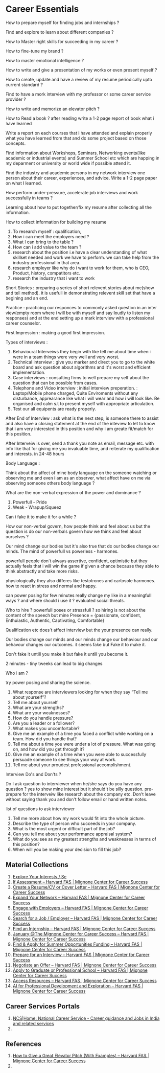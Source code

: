 # Career Essentials

How to prepare myself for finding jobs and internships ?

Find and explore to learn about different companies ?

How to Master right skills for succeeding in my career ?

How to fine-tune my brand ?

How to master emotional intelligence ?

How to write and give a presentation of my works or even present myself ?

How to create, update and have a review of my resume periodically upto current standard ?

Find to have a mork interview with my professor or some career service provider ?

How to write and memorize an elevator pitch ?

How to Read a book ? after reading write a 1-2 page report of book what i have learned

Write a report on each courses that i have attended and explain properly what you have learned from that and do some project based on those concepts.

Find information about Workshops, Seminars, Networking events(like academic or industrial events) and Summer School etc which are happing in my deparment or university or world wide if possible attend it.

Find the industry and academic persons in my network interview one person about their career, experiences, and advice. Write a 1-2 page paper on what I learned.

How perform under-pressure, accelerate job interviews and work successfully in teams ?

Learning about how to put together/fix my resume after collecting all the information.

How to collect information for building my resume

1. To research myself : qualification,
2. How i can meet the employers need ?
3. What I can bring to the table ?
4. How can i add value to the team ?
5. research about the position i.e have a clear understanding of what skillset needed and work we have to perform. we can take help from the industry professional in that area.
6. research employer like why do i want to work for them, who is CEO, Product, history, compatitors etc.
7. research the industry that i want to work

Short Stories : preparing a series of short relevent stories about me(show and tell method). it is usefull in demonstrating relevent skill set that have a begining and an end.

Practice : practicing our responces to commonly asked question in an inter view(empty room where i will be with myself and say loudly to listen my responses) and at the end setting up a mark interview with a professional career counselor.

First Impression : making a good first impression.

Types of interviews :

1. Behavioural Interveiws they begin with like tell me about time when i were in a team things were very well and very worst.
2. Technical interview : give you marker and direct you to go to the white board and ask question about algorithms and it's worst and efficient implementation.
3. Case interviews : consulting firms to well prepare my self about the question that can be possible from cases.
4. Telephone and Video interview : initial interview preperation. : Laptop/Mobile phone charged, Quite Enviroments without any disturbance, apprearance like what i will wear and how i will look like. Be organised and calm s.t to present myself with appropriate articulation.
5. Test our all equipents are ready properly.

After End of Interview  : ask what is the next step, is someone there to assist and also have a closing statement at the end of the inteview to let to know that i am very interested in this position and why i am greate fit/match for this position.

After Interveiw is over, send a thank you note as email, message etc. with info like that for giving me you invaluable time, and reiterate my qualification and interests. in 24-48 hours

Body Language :

Think about the affect of mine body language on the someone watching  or observing me and even i am as an observer, what affect have on me via observing someone others body language ?

What are the non-verbal expression of the power and dominance ?

1. Powerfull - Pride
2. Weak - Wrapup/Squeez

Can i fake it to make it for a while ?

How our non-verbal govern, how people think and feel about us but the question is do our non-verbals govern how we think and feel about ourselves ?

Our mind change our bodies but it's also true that do our bodies change our minds. The mind of powerfull vs powerless - harmones.

powerfull people don't always assertive, confident, optimistic but they actually feels that i will win the game if given a chance because they able to think abstractly and take more risks.

physiologically they also differes like testotrones and cartosole harmones. how to react in stress and normal and happy.

can power posing for few minutes really change my like in a meaningfull ways ?  and where should i use it ? evaluated social threats.

Who to hire ? powerfull poses or stressfull ? so hiring is not about the content of the speech but mine Presence = {passionate, confident, Enthuiastic, Authentic, Captivating, Comfortable}

Qualification etc does't affect interview but the your presence can really.

Our bodies change our minds and our minds change our behaviour and our behavour changes our outcomes. it seems fake but Fake it to make it.

Don't fake it untill you make it but fake it untill you become it.

2 minutes - tiny tweeks can lead to big changes

Who i am ?

try power posing and sharing the science.

1. What response are interviewers looking for when they say “Tell me about yourself”?
2. Tell me about yourself
3. What are your strengths?
4. What are your weaknesses?
5. How do you handle pressure?
6. Are you a leader or a follower?
7. What makes you uncomfortable?
8. Give me an example of a time you faced a conflict while working on a team. How did you handle that?
9. Tell me about a time you were under a lot of pressure. What was going on, and how did you get through it?
10. Give me an example of a time when you were able to successfully persuade someone to see things your way at work.
11. Tell me about your proudest professional accomplishment.

Interview Do's and Don'ts ?

Do I ask question to interviewer when he/she says do you have any question ? yes to show mine interest but it should't be silly question. pre-prepare for the interveiw like research about the company etc. Don't leave without saying thank you and don't follow email or hand written notes.

list of questions to ask interviewer 

1. Tell me more about how my work would fit into the whole picture.
2. Describe the type of person who succeeds in your company.
3. What is the most urgent or difficult part of the job?
4. Can you tell me about your performance appraisal system?
5. What do you see as my greatest strengths and weaknesses in terms of this position?
6. When will you be making your decision to fill this job?


## Material Collections

1. [Explore Your Interests / Se](https://careerservices.fas.harvard.edu/channels/explore-your-interests-self-assessment/)
2. [lf Assessment – Harvard FAS | Mignone Center for Career Success](https://careerservices.fas.harvard.edu/channels/explore-your-interests-self-assessment/)
3. [Create a Resume/CV or Cover Letter – Harvard FAS | Mignone Center for Career Success](https://careerservices.fas.harvard.edu/channels/create-a-resume-cv-or-cover-letter/)
4. [Expand Your Network – Harvard FAS | Mignone Center for Career Success](https://careerservices.fas.harvard.edu/channels/expand-your-network/)
5. [Engage with Employers – Harvard FAS | Mignone Center for Career Success](https://careerservices.fas.harvard.edu/channels/engage-with-employers/)
6. [Search for a Job / Employer – Harvard FAS | Mignone Center for Career Success](https://careerservices.fas.harvard.edu/channels/search-for-a-job-employer/)
7. [Find an Internship – Harvard FAS | Mignone Center for Career Success](https://careerservices.fas.harvard.edu/channels/find-an-internship/)
8. [January @The Mignone Center for Career Success – Harvard FAS | Mignone Center for Career Success](https://careerservices.fas.harvard.edu/january-ocs/)
9. [Find &amp; Apply for Summer Opportunities Funding – Harvard FAS | Mignone Center for Career Success](https://careerservices.fas.harvard.edu/channels/find-apply-for-funding/)
10. [Prepare for an Interview – Harvard FAS | Mignone Center for Career Success](https://careerservices.fas.harvard.edu/channels/prepare-for-an-interview/)
11. [Negotiate an Offer – Harvard FAS | Mignone Center for Career Success](https://careerservices.fas.harvard.edu/channels/negotiate-an-offer/)
12. [Apply to Graduate or Professional School – Harvard FAS | Mignone Center for Career Success](https://careerservices.fas.harvard.edu/channels/apply-to-graduate-or-professional-school/)
13. [Access Resources – Harvard FAS | Mignone Center for Career Success](https://careerservices.fas.harvard.edu/channels/eresources/)
14. [AI for Professional Development and Exploration – Harvard FAS | Mignone Center for Career Success](https://careerservices.fas.harvard.edu/channels/ai-for-professional-development-and-exploration/)

## Career Services Portals

1. [NCS|Home: National Career Service - Career guidance and Jobs in India and related services](https://www.ncs.gov.in/Pages/default.aspx)
2. 

## References

1. [How to Give a Great Elevator Pitch (With Examples) – Harvard FAS | Mignone Center for Career Success](https://careerservices.fas.harvard.edu/blog/2022/09/07/how-to-give-a-great-elevator-pitch-with-examples/)
2.
